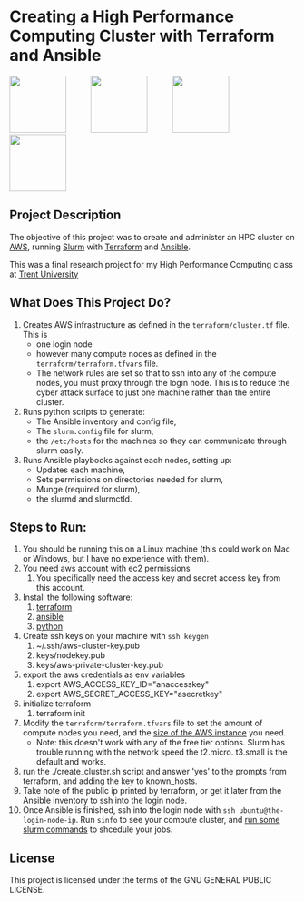# Creating a High Performance Computing Cluster with Terraform and Ansible
<img src="https://upload.wikimedia.org/wikipedia/commons/thumb/0/04/Terraform_Logo.svg/1920px-Terraform_Logo.svg.png" width="100"/>&nbsp;&nbsp;&nbsp;&nbsp;&nbsp;&nbsp;&nbsp;&nbsp;&nbsp;&nbsp;
<img src="https://upload.wikimedia.org/wikipedia/commons/2/24/Ansible_logo.svg" width="100"/>&nbsp;&nbsp;&nbsp;&nbsp;&nbsp;&nbsp;&nbsp;&nbsp;&nbsp;&nbsp;
<img src="https://upload.wikimedia.org/wikipedia/commons/thumb/c/c3/Python-logo-notext.svg/800px-Python-logo-notext.svg.png" width="100"/>&nbsp;&nbsp;&nbsp;&nbsp;&nbsp;&nbsp;&nbsp;&nbsp;&nbsp;&nbsp;
<img src="https://upload.wikimedia.org/wikipedia/commons/thumb/9/93/Amazon_Web_Services_Logo.svg/1920px-Amazon_Web_Services_Logo.svg.png" width="100"/>
## Project Description

The objective of this project was to create and administer an HPC cluster on [AWS](https://aws.amazon.com/), running [Slurm](https://slurm.schedmd.com/overview.html) with [Terraform](https://www.terraform.io/) and [Ansible](https://www.ansible.com/). 

This was a final research project for my High Performance Computing class at [Trent University](https://www.trentu.ca/)


## What Does This Project Do?

1. Creates AWS infrastructure as defined in the `terraform/cluster.tf` file. This is
   - one login node
   - however many compute nodes as defined in the `terraform/terraform.tfvars` file. 
   - The network rules are set so that to ssh into any of the compute nodes, you must proxy through the login node. This is to reduce the cyber attack surface to just one machine rather than the entire cluster.
2. Runs python scripts to generate:
   - The Ansible inventory and config file,
   - The `slurm.config` file for slurm,
   - the `/etc/hosts` for the machines so they can communicate through slurm easily.
3. Runs Ansible playbooks against each nodes, setting up:
   - Updates each machine,
   - Sets permissions on directories needed for slurm,
   - Munge (required for slurm),
   - the slurmd and slurmctld.
## Steps to Run:
1. You should be running this on a Linux machine (this could work on Mac or Windows, but I have no experience with them).
2. You need aws account with ec2 permissions
   1. You specifically need the access key and secret access key from this account.
3. Install the following software:
   1. [terraform](https://developer.hashicorp.com/terraform/tutorials/aws-get-started/install-cli)
   2. [ansible](https://docs.ansible.com/ansible/latest/installation_guide/intro_installation.html)
   3. [python](https://www.python.org/downloads/)
4. Create ssh keys on your machine with `ssh keygen`
   1. ~/.ssh/aws-cluster-key.pub
   2. keys/nodekey.pub
   3. keys/aws-private-cluster-key.pub
5. export the aws credentials as env variables
   1. export AWS_ACCESS_KEY_ID="anaccesskey"
   2. export AWS_SECRET_ACCESS_KEY="asecretkey"
6. initialize terraform
   1. terraform init
7. Modify the `terraform/terraform.tfvars` file to set the amount of compute nodes you need, and the [size of the AWS instance](https://aws.amazon.com/ec2/instance-types/) you need. 
   - Note: this doesn't work with any of the free tier options. Slurm has trouble running with the network speed the t2.micro. t3.small is the default and works.
8. run the ./create_cluster.sh script and answer 'yes' to the prompts from terraform, and adding the key to known_hosts.
9. Take note of the public ip printed by terraform, or get it later from the Ansible inventory to ssh into the login node.
10. Once Ansible is finished, ssh into the login node with `ssh ubuntu@the-login-node-ip`. Run `sinfo` to see your compute cluster, and [run some slurm commands](https://hpc.nmsu.edu/discovery/slurm/slurm-commands/) to shcedule your jobs.


## License
This project is licensed under the terms of the GNU GENERAL PUBLIC LICENSE.

